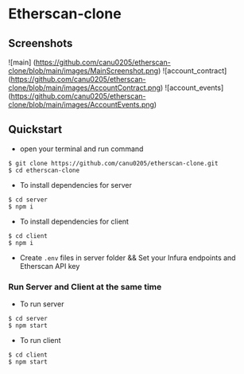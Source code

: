 # Etherscan-clone

## Screenshots

![main] (https://github.com/canu0205/etherscan-clone/blob/main/images/MainScreenshot.png)
![account_contract] (https://github.com/canu0205/etherscan-clone/blob/main/images/AccountContract.png)
![account_events] (https://github.com/canu0205/etherscan-clone/blob/main/images/AccountEvents.png)

## Quickstart

- open your terminal and run command

```
$ git clone https://github.com/canu0205/etherscan-clone.git
$ cd etherscan-clone
```

- To install dependencies for server

```
$ cd server
$ npm i
```

- To install dependencies for client

```
$ cd client
$ npm i
```

- Create `.env` files in server folder && Set your Infura endpoints and Etherscan API key

### Run Server and Client at the same time

- To run server

```
$ cd server
$ npm start
```

- To run client

```
$ cd client
$ npm start
```
